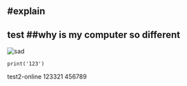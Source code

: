 #explain
---
test
##why is my computer so different
---
![sad](https://img.freepik.com/premium-photo/sad-panda-holds-red-heart-its-paws-ai-generated_864559-90.jpg?w=826)
```
print('123')
```
test2-online
123321
456789
